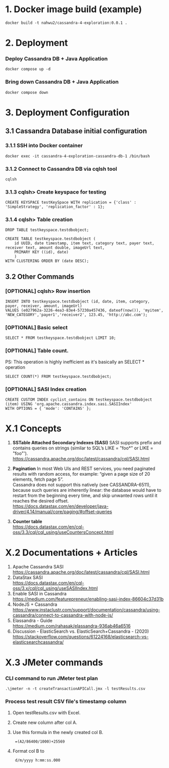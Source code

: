 # 1. Docker image build (example)
    docker build -t nahwu2/cassandra-4-exploration:0.0.1 .

# 2. Deployment
### Deploy Cassandra DB + Java Application

    docker compose up -d

### Bring down Cassandra DB + Java Application

    docker compose down


# 3. Deployment Configuration
## 3.1 Cassandra Database initial configuration
### 3.1.1 SSH into Docker container
    docker exec -it cassandra-4-exploration-cassandra-db-1 /bin/bash

### 3.1.2 Connect to Cassandra DB via cqlsh tool
    cqlsh

### 3.1.3 cqlsh> Create keyspace for testing
    CREATE KEYSPACE testKeySpace WITH replication = {'class' : 'SimpleStrategy', 'replication_factor' : 1};

### 3.1.4 cqlsh> Table creation
    DROP TABLE testkeyspace.testdbobject;

    CREATE TABLE testkeyspace.testdbobject (
        id UUID, date timestamp, item text, category text, payer text, receiver text, amount double, imageUrl text,
        PRIMARY KEY ((id), date)
        )
    WITH CLUSTERING ORDER BY (date DESC);

## 3.2 Other Commands
### [OPTIONAL] cqlsh> Row insertion
    INSERT INTO testkeyspace.testdbobject (id, date, item, category, payer, receiver, amount, imageUrl) 
    VALUES (e027962a-3226-4ea3-83e4-57230a457436, dateof(now()), 'myitem', 'NEW_CATEGORY','payer1','receiver2', 123.45, 'http://abc.com');

### [OPTIONAL] Basic select
    SELECT * FROM testkeyspace.testdbobject LIMIT 10;

### [OPTIONAL] Table count. 
PS: This operation is highly inefficient as it's basically an SELECT * operation

    SELECT COUNT(*) FROM testkeyspace.testdbobject;

### [OPTIONAL] SASI Index creation
    CREATE CUSTOM INDEX cyclist_contains ON testkeyspace.testdbobject (item) USING 'org.apache.cassandra.index.sasi.SASIIndex'
    WITH OPTIONS = { 'mode': 'CONTAINS' };


# X.1 Concepts
1. **SSTable Attached Secondary Indexes (SASI)**
SASI supports prefix and contains queries on strings (similar to SQL’s LIKE = "foo*" or LIKE = "foo"').
<br>https://cassandra.apache.org/doc/latest/cassandra/cql/SASI.html

1. **Pagination**
In most Web UIs and REST services, you need paginated results with random access, for example: “given a page size of 20 elements, fetch page 5”.
<br>Cassandra does not support this natively (see CASSANDRA-6511), because such queries are inherently linear: the database would have to restart from the beginning every time, and skip unwanted rows until it reaches the desired offset.
<br>https://docs.datastax.com/en/developer/java-driver/4.14/manual/core/paging/#offset-queries

1. **Counter table**
<br>https://docs.datastax.com/en/cql-oss/3.3/cql/cql_using/useCountersConcept.html

# X.2 Documentations + Articles
1.  Apache Cassandra SASI
<br>https://cassandra.apache.org/doc/latest/cassandra/cql/SASI.html
1. DataStax SASI
<br>https://docs.datastax.com/en/cql-oss/3.x/cql/cql_using/useSASIIndex.html
1. Enable SASI in Cassandra
<br>https://medium.com/featurepreneur/enabling-sasi-index-86604c37d31b
1. NodeJS + Cassandra
<br>https://www.instaclustr.com/support/documentation/cassandra/using-cassandra/connect-to-cassandra-with-node-js/
1. Elassandra - Guide
<br>https://medium.com/rahasak/elassandra-936ab46a6516
1. Discussion - ElasticSearch vs. ElasticSearch+Cassandra - (2020)
<br>https://stackoverflow.com/questions/61224168/elasticsearch-vs-elasticsearchcassandra/

# X.3 JMeter commands
### CLI command to run JMeter test plan

    .\jmeter -n -t createTransactionAPICall.jmx -l testResults.csv

### Process test result CSV file's timestamp column
1. Open testResults.csv with Excel.
1. Create new column after col A. 
1. Use this formula in the newly created col B. 

        =(A2/86400/1000)+25569

1. Format col B to 

        d/m/yyyy h:mm:ss.000